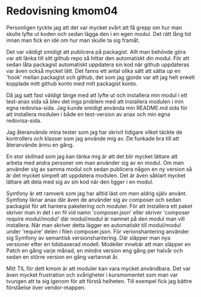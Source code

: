 ---
---
Redovisning kmom04
=========================

Personligen tyckte jag att det var mycket svårt att få grepp om hur man skulle lyfte ut koden och sedan lägga den i en egen modul. Det rätt lång tid innan man fick en idé om hur man skulle ta sig framåt. 

Det var väldigt smidigt att publicera på packagist. Allt man behövde göra var att länka till sitt github repo så hittar den automatiskt din modul. För att sedan låta packagist automatiskt uppdatera sin kod när github uppdateras var även också mycket lätt. Det fanns ett antal olika sätt att sätta up en 'hook' mellan packagist och github, det som jag gjorde var att jag helt enkelt kopplade mitt github konto med mitt packagist konto.

Då jag satt fast väldigt länge med att lyfte ut och installera min modul i ett test-anax sida så blev det inga problem med att installera modulen i min egna redovisa-sida. Jag kunde smidigt använda min README.md sida för att installera modulen i både en test-version av anax och min egna redovisa-sida. 

Jag återanvände mina tester som jag har skrivit tidigare vilket täckte de kontrollers och klasser som jag använde mig av. De funkade bra till att återanvände ännu en gång.

En stor skillnad som jag kan tänka mig är att det blir mycket lättare att arbeta med andra personer om man använder sig av en modul. Om man använder sig av samma modul och sedan publicera någon en ny version så är det mycket simpelt att uppdatera modulen. Det är även såklart mycket lättare att dela med sig av sin kod när den ligger i en modul.

Symfony är ett ramverk som jag har alltid läst om men aldrig själv använt. Symfony liknar anax där även de använder sig av composer och sedan packagist för att hantera paketering och moduler. För att installera ett paket skriver man in det i en fil vid namn 'composer.json' eller skriver 'composer require modul/modul' där modul/modul är namnet på den modul man vill installera. När man skriver detta lägger en automatiskt till modul/modul under 'require' delen i filen composer.json. För verionshantering använder sig Symfony av semantisk versionshantering. Där släpper man nya versioner efter en tidsbaserad modell. Modeller innebär att man släpper en Patch en gång varje månad, en mindre version eng gång per halvår och sedan en större version en gång vartannat år.

Mitt TIL för dett kmom är att moduler kan vara mycket användbara. Det var även mycket frustration och svårigheter i kursmomentet som man var tvungen att ta sig igenom för att förstå helheten. Till exempel fick jag bättre förståelse över vendor-mappen.
